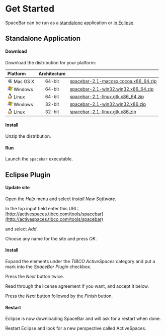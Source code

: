 # Get Started

SpaceBar can be run as a [standalone](#application) application or [in Eclipse](#plugin). 

## <a name="application" />Standalone Application

#### Download

Download the distribution for your platform:

|Platform                              |Architecture|                                                                                                                                   |
|:-------------------------------------|:----------:|-----------------------------------------------------------------------------------------------------------------------------------|
|![Mac](images/mac.png) Mac OS X|64-bit      |<a target="_blank" href="http://activespaces.tibco.com/tools/spacebar/spacebar-2.1-macosx.cocoa.x86_64.zip" class="btn btn-primary btn-small">spacebar-2.1-macosx.cocoa.x86_64.zip</a>|
|![Windows](images/windows.png) Windows|64-bit|<a target="_blank" href="http://activespaces.tibco.com/tools/spacebar/spacebar-2.1-win32.win32.x86_64.zip" class="btn btn-primary btn-small">spacebar-2.1-win32.win32.x86_64.zip</a>  |
|![Linux](images/linux.png) Linux     |64-bit      |<a target="_blank" href="http://activespaces.tibco.com/tools/spacebar/spacebar-2.1-linux.gtk.x86_64.zip" class="btn btn-primary btn-small">spacebar-2.1-linux.gtk.x86_64.zip</a>      |
|![Windows](images/windows.png) Windows|32-bit      |<a target="_blank" href="http://activespaces.tibco.com/tools/spacebar/spacebar-2.1-win32.win32.x86.zip"    class="btn btn-primary btn-small">spacebar-2.1-win32.win32.x86.zip</a>     |
|![Linux](images/linux.png) Linux     |32-bit      |<a target="_blank" href="http://activespaces.tibco.com/tools/spacebar/spacebar-2.1-linux.gtk.x86.zip"    class="btn btn-primary btn-small">spacebar-2.1-linux.gtk.x86.zip</a>         |


#### Install

Unzip the distribution.

#### Run

Launch the `spacebar` executable.

## <a name="plugin" />Eclipse Plugin

#### Update site

Open the *Help* menu and select *Install New Software*.

In the top input field enter this URL: [http://activespaces.tibco.com/tools/spacebar](http://activespaces.tibco.com/tools/spacebar)

and select *Add*.

Choose any name for the site and press *OK*.

#### Install

Expand the elements under the *TIBCO ActiveSpaces* category and put a mark into the *SpaceBar Plugin* checkbox.

Press the *Next* button twice.

Read through the license agreement if you want, and accept it below.

Press the *Next* button followed by the *Finish* button.

#### Restart

Eclipse is now downloading SpaceBar and will ask for a restart when done.

Restart Eclipse and look for a new perspective called ActiveSpaces.
